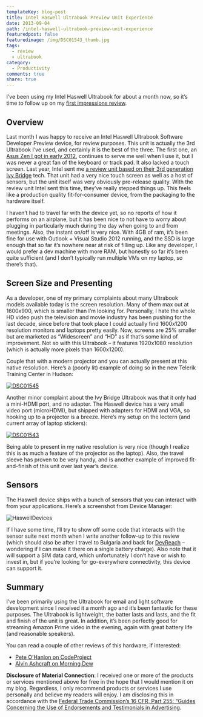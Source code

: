 ```yaml
---
templateKey: blog-post
title: Intel Haswell Ultrabook Preview Unit Experience
date: 2013-09-04
path: /intel-haswell-ultrabook-preview-unit-experience
featuredpost: false
featuredimage: /img/DSC01543_thumb.jpg
tags:
  - review
  - ultrabook
category:
  - Productivity
comments: true
share: true
---
```


I’ve been using my Intel Haswell Ultrabook for about a month now, so it’s time to follow up on my [first impressions review](http://ardalis.com/first-impressions-of-the-intel-haswell-ultrabook).

## Overview

Last month I was happy to receive an Intel Haswell Ultrabook Software Developer Preview device, for review purposes. This unit is actually the 3rd Ultrabook I’ve used, and certainly it is the best of the three. The first one, an [Asus Zen I got in early 2012](http://ardalis.com/asus-zen-ultrabook-one-month-later), continues to serve me well when I use it, but I was never a great fan of the keyboard or track pad. It also lacked a touch screen. Last year, Intel sent me [a review unit based on their 3rd generation Ivy Bridge](http://ardalis.com/working-with-ivy-bridge-ultrabook-sensors) tech. That unit had a very nice touch screen as well as a host of sensors, but the unit itself was very obviously pre-release quality. With the review unit Intel sent this time, they’ve really stepped things up. This feels like a production quality fit-for-consumer device, from the packaging to the hardware itself.

I haven’t had to travel far with the device yet, so no reports of how it performs on an airplane, but it has been nice to not have to worry about plugging in particularly much during the day when going to and from meetings. Also, the instant on/off is very nice. With 4GB of ram, it’s been fine for use with Outlook + Visual Studio 2012 running, and the SSD is large enough that so far it’s nowhere near at risk of filling up. Like any developer, I would prefer a dev machine with more RAM, but honestly so far it’s been quite sufficient (and I don’t typically run multiple VMs on my laptop, so there’s that).

## Screen Size and Presenting

As a developer, one of my primary complaints about many Ultrabook models available today is the screen resolution. Many of them max out at 1600x900, which is smaller than I’m looking for. Personally, I hate the whole HD video push the television and movie industry has been pushing for the last decade, since before that took place I could actually find 1600x1200 resolution monitors and laptops pretty easily. Now, screens are 25% smaller but are marketed as “Widescreen” and “HD” as if that’s some kind of improvement. Not so with this Ultrabook – it features 1920x1080 resolution (which is actually more pixels than 1600x1200).

Couple that with a modern projector and you can actually present at this native resolution. Here’s a (poorly lit) example of doing so in the new Telerik Training Center in Hudson:

[![DSC01545](/img/DSC01545_thumb.jpg "DSC01545")](/wp-content/uploads/Media/Default/Windows-Live-Writer/Haswell-Ultrabook_CAA0/DSC01545.jpg)

Another minor complaint about the Ivy Bridge Ultrabook was that it only had a mini-HDMI port, and no adapter. The Haswell device has a very small video port (microHDMI), but shipped with adapters for HDMI and VGA, so hooking up to a projector is a breeze. Here’s my setup on the lectern (and current array of laptop stickers):

[![DSC01543](/img/DSC01543_thumb.jpg "DSC01543")](/wp-content/uploads/Media/Default/Windows-Live-Writer/Haswell-Ultrabook_CAA0/DSC01543.jpg)

Being able to present in my native resolution is very nice (though I realize this is as much a feature of the projector as the laptop). Also, the travel sleeve has proven to be very handy, and is another example of improved fit-and-finish of this unit over last year’s device.

## Sensors

The Haswell device ships with a bunch of sensors that you can interact with from your applications. Here’s a screenshot from Device Manager:

![HaswellDevices](/img/HaswellDevices_3.png "HaswellDevices")

If I have some time, I’ll try to show off some code that interacts with the sensor suite next month when I write another follow-up to this review (which should also be after I travel to Bulgaria and back for [DevReach](http://devreach.com) – wondering if I can make it there on a single battery charge). Also note that it will support a SIM data card, which unfortunately I don’t have or wish to invest in, but if you’re looking for go-everywhere connectivity, this device can support it.

## Summary

I’ve been primarily using the Ultrabook for email and light software development since I received it a month ago and it’s been fantastic for these purposes. The Ultrabook is lightweight, the batter lasts and lasts, and the fit and finish of the unit is great. In addition, it’s been perfectly good for streaming Amazon Prime video in the evening, again with great battery life (and reasonable speakers).

You can read a couple of other reviews of this hardware, if interested:

- [Pete O’Hanlon on CodeProject](http://www.codeproject.com/Articles/645338/Haswell-Intel-SDP-Unit-Software-Developer-Preview)
- [Alvin Ashcraft on Morning Dew](http://www.alvinashcraft.com/2013/08/28/the-dew-review-intel-haswell-ultrabook-review-part-2-daily-use)

**Disclosure of Material Connection**: I received one or more of the products or services mentioned above for free in the hope that I would mention it on my blog. Regardless, I only recommend products or services I use personally and believe my readers will enjoy. I am disclosing this in accordance with the [Federal Trade Commission’s 16 CFR, Part 255: “Guides Concerning the Use of Endorsements and Testimonials in Advertising](http://www.access.gpo.gov/nara/cfr/waisidx_03/16cfr255_03.html).


